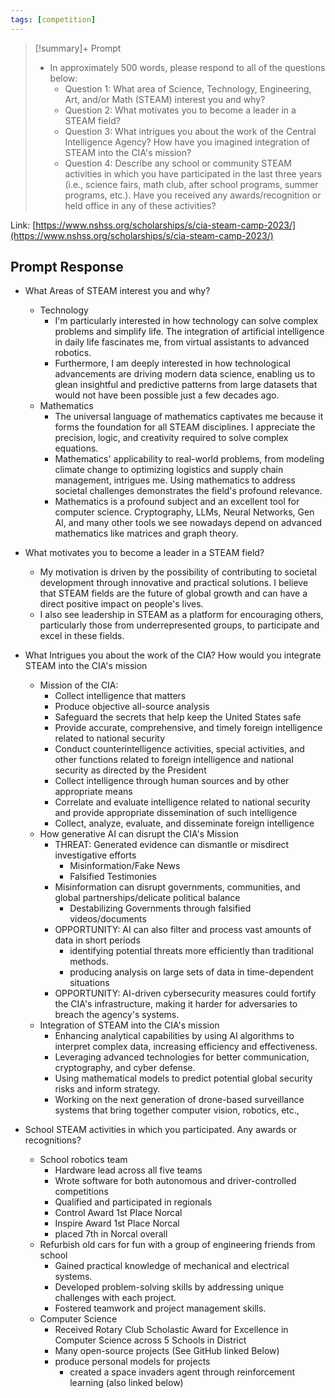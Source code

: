 ```yaml
---
tags: [competition]
---
```


> [!summary]+  Prompt
> - In approximately 500 words, please respond to all of the questions below:
> 	- Question 1: What area of Science, Technology, Engineering, Art, and/or Math (STEAM) interest you and why? 
> 	- Question 2: What motivates you to become a leader in a STEAM field?
> 	- Question 3: What intrigues you about the work of the Central Intelligence Agency? How have you imagined integration of STEAM into the CIA's mission?
> 	- Question 4: Describe any school or community STEAM activities in which you have participated in the last three years (i.e., science fairs, math club, after school programs, summer programs, etc.). Have you received any awards/recognition or held office in any of these activities?

Link: [https://www.nshss.org/scholarships/s/cia-steam-camp-2023/](https://www.nshss.org/scholarships/s/cia-steam-camp-2023/)

## Prompt Response

- What Areas of STEAM interest you and why?
	- Technology
		- I'm particularly interested in how technology can solve complex problems and simplify life. The integration of artificial intelligence in daily life fascinates me, from virtual assistants to advanced robotics.
		- Furthermore, I am deeply interested in how technological advancements are driving modern data science, enabling us to glean insightful and predictive patterns from large datasets that would not have been possible just a few decades ago.
	- Mathematics
		- The universal language of mathematics captivates me because it forms the foundation for all STEAM disciplines. I appreciate the precision, logic, and creativity required to solve complex equations.
		- Mathematics' applicability to real-world problems, from modeling climate change to optimizing logistics and supply chain management, intrigues me. Using mathematics to address societal challenges demonstrates the field's profound relevance.
		- Mathematics is a profound subject and an excellent tool for computer science. Cryptography, LLMs, Neural Networks, Gen AI, and many other tools we see nowadays depend on advanced mathematics like matrices and graph theory.

- What motivates you to become a leader in a STEAM field?
	- My motivation is driven by the possibility of contributing to societal development through innovative and practical solutions. I believe that STEAM fields are the future of global growth and can have a direct positive impact on people's lives.
	- I also see leadership in STEAM as a platform for encouraging others, particularly those from underrepresented groups, to participate and excel in these fields.


- What Intrigues you about the work of the CIA? How would you integrate STEAM into the CIA's mission
	- Mission of the CIA:
		- Collect intelligence that matters
		- Produce objective all-source analysis
		- Safeguard the secrets that help keep the United States safe
		- Provide accurate, comprehensive, and timely foreign intelligence related to national security
		- Conduct counterintelligence activities, special activities, and other functions related to foreign intelligence and national security as directed by the President
		- Collect intelligence through human sources and by other appropriate means
		- Correlate and evaluate intelligence related to national security and provide appropriate dissemination of such intelligence
		- Collect, analyze, evaluate, and disseminate foreign intelligence
	- How generative AI can disrupt the CIA's Mission
		- THREAT: Generated evidence can dismantle or misdirect investigative efforts
			- Misinformation/Fake News
			- Falsified Testimonies
		- Misinformation can disrupt governments, communities, and global partnerships/delicate political balance 
			- Destabilizing Governments through falsified videos/documents
		- OPPORTUNITY: AI can also filter and process vast amounts of data in short periods
			- identifying potential threats more efficiently than traditional methods.
			- producing analysis on large sets of data in time-dependent situations
		- OPPORTUNITY: AI-driven cybersecurity measures could fortify the CIA's infrastructure, making it harder for adversaries to breach the agency's systems.
	- Integration of STEAM into the CIA's mission
		- Enhancing analytical capabilities by using AI algorithms to interpret complex data, increasing efficiency and effectiveness.
		- Leveraging advanced technologies for better communication, cryptography, and cyber defense.
		- Using mathematical models to predict potential global security risks and inform strategy.
		- Working on the next generation of drone-based surveillance systems that bring together computer vision, robotics, etc.,


- School STEAM activities in which you participated. Any awards or recognitions?
	- School robotics team
		- Hardware lead across all five teams
		- Wrote software for both autonomous and driver-controlled competitions
		- Qualified and participated in regionals
		- Control Award 1st Place Norcal
		- Inspire Award 1st Place Norcal
		- placed 7th in Norcal overall
	- Refurbish old cars for fun with a group of engineering friends from school
		- Gained practical knowledge of mechanical and electrical systems.
		- Developed problem-solving skills by addressing unique challenges with each project.
		- Fostered teamwork and project management skills.
	- Computer Science
		- Received Rotary Club Scholastic Award for Excellence in Computer Science across 5 Schools in District
		- Many open-source projects (See GitHub linked Below)
		- produce personal models for projects
			- created a space invaders agent through reinforcement learning (also linked below)